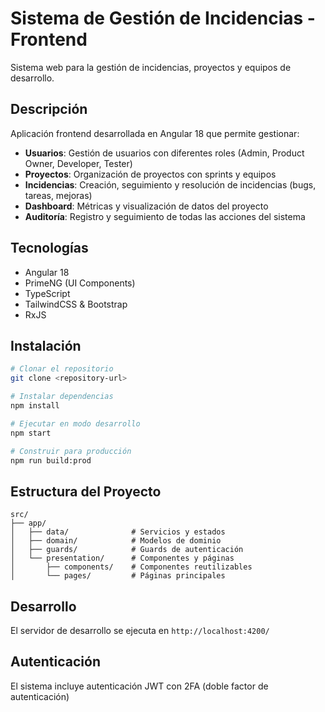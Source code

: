 # Sistema de Gestión de Incidencias - Frontend

Sistema web para la gestión de incidencias, proyectos y equipos de desarrollo.

## Descripción

Aplicación frontend desarrollada en Angular 18 que permite gestionar:
- **Usuarios**: Gestión de usuarios con diferentes roles (Admin, Product Owner, Developer, Tester)
- **Proyectos**: Organización de proyectos con sprints y equipos
- **Incidencias**: Creación, seguimiento y resolución de incidencias (bugs, tareas, mejoras)
- **Dashboard**: Métricas y visualización de datos del proyecto
- **Auditoría**: Registro y seguimiento de todas las acciones del sistema

## Tecnologías

- Angular 18
- PrimeNG (UI Components)
- TypeScript
- TailwindCSS & Bootstrap
- RxJS

## Instalación

```bash
# Clonar el repositorio
git clone <repository-url>

# Instalar dependencias
npm install

# Ejecutar en modo desarrollo
npm start

# Construir para producción
npm run build:prod
```

## Estructura del Proyecto

```
src/
├── app/
│   ├── data/              # Servicios y estados
│   ├── domain/            # Modelos de dominio
│   ├── guards/            # Guards de autenticación
│   └── presentation/      # Componentes y páginas
│       ├── components/    # Componentes reutilizables
│       └── pages/         # Páginas principales
```

## Desarrollo

El servidor de desarrollo se ejecuta en `http://localhost:4200/`

## Autenticación

El sistema incluye autenticación JWT con 2FA (doble factor de autenticación)